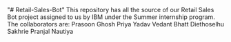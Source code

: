 "# Retail-Sales-Bot" 
 This repository has all the source of our Retail Sales Bot project assigned to us by IBM under the Summer internship program. 
 The collaborators are: 
      Prasoon Ghosh
      Priya Yadav
      Vedant Bhatt
      Diethoselhu Sakhrie
      Pranjal Nautiya
